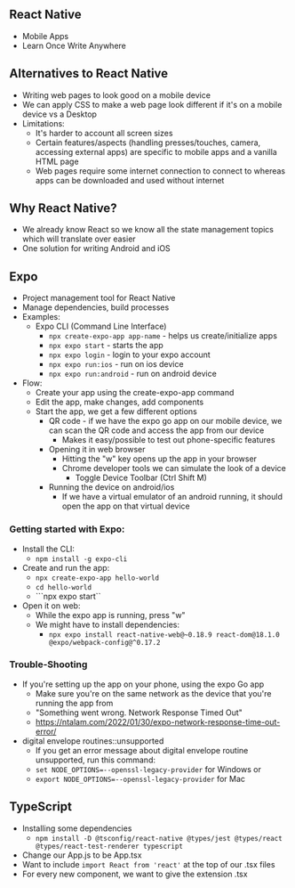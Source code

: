 ## React Native
- Mobile Apps
- Learn Once Write Anywhere

## Alternatives to React Native
- Writing web pages to look good on a mobile device
- We can apply CSS to make a web page look different if it's on a mobile device vs a Desktop
- Limitations:
    - It's harder to account all screen sizes
    - Certain features/aspects (handling presses/touches, camera, accessing external apps) are specific to mobile apps and a vanilla HTML page 
    - Web pages require some internet connection to connect to whereas apps can be downloaded and used without internet

## Why React Native?
- We already know React so we know all the state management topics which will translate over easier
- One solution for writing Android and iOS

## Expo
- Project management tool for React Native
- Manage dependencies, build processes
- Examples:
    - Expo CLI (Command Line Interface) 
        - ```npx create-expo-app app-name``` - helps us create/initialize apps
        - ```npx expo start``` - starts the app
        - ```npx expo login``` - login to your expo account
        - ```npx expo run:ios``` - run on ios device
        - ```npx expo run:android``` - run on android device
- Flow:
    - Create your app using the create-expo-app command
    - Edit the app, make changes, add components
    - Start the app, we get a few different options
        - QR code - if we have the expo go app on our mobile device, we can scan the QR code and access the app from our device
            - Makes it easy/possible to test out phone-specific features
        - Opening it in web browser
            - Hitting the "w" key opens up the app in your browser
            - Chrome developer tools we can simulate the look of a device
                - Toggle Device Toolbar (Ctrl Shift M)
        - Running the device on android/ios
            - If we have a virtual emulator of an android running, it should open the app on that virtual device

### Getting started with Expo:
- Install the CLI:
    - ```npm install -g expo-cli```
- Create and run the app:
    - ```npx create-expo-app hello-world```
    - ```cd hello-world```
    - ```npx expo start``
- Open it on web:
    - While the expo app is running, press "w"
    - We might have to install dependencies:
        - ```npx expo install react-native-web@~0.18.9 react-dom@18.1.0 @expo/webpack-config@^0.17.2```


### Trouble-Shooting
- If you're setting up the app on your phone, using the expo Go app
    - Make sure you're on the same network as the device that you're running the app from
    - "Something went wrong. Network Response Timed Out"
    - https://ntalam.com/2022/01/30/expo-network-response-time-out-error/
- digital envelope routines::unsupported
    - If you get an error message about digital envelope routine unsupported, run this command:
    - ```set NODE_OPTIONS=--openssl-legacy-provider``` for Windows or
    - ```export NODE_OPTIONS=--openssl-legacy-provider``` for Mac

## TypeScript
- Installing some dependencies 
    - ```npm install -D @tsconfig/react-native @types/jest @types/react @types/react-test-renderer typescript```
- Change our App.js to be App.tsx
- Want to include `import React from 'react'` at the top of our .tsx files
- For every new component, we want to give the extension .tsx